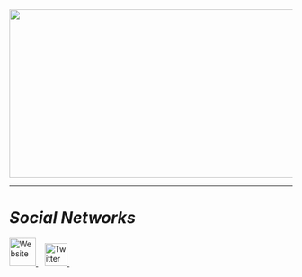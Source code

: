 <div > 
<center>
<img src="https://s10.gifyu.com/images/giphyc7a9b7b7c80b0346.gif" width="915" height="300" >
</div>
  
  ***

  <o><i><h1>Social Networks</h1></i></o>
<p align="left">
  <a href="https://nekoox.github.io/" target="_blank"> <img src="https://cdn-icons-png.flaticon.com/512/841/841568.png" alt="Website" width="47" height="50"/> </a> &nbsp;&nbsp
  <a href="https://twitter.com/nekoxx_" target="_blank"> <img src="https://cdn-icons-png.flaticon.com/512/2111/2111819.png" alt="Twitter" width="40" height="41"/> </a> &nbsp;&nbsp;
  </p>
